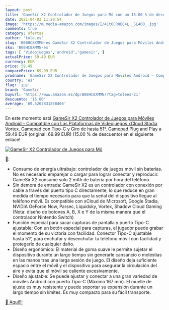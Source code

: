 ```yaml
---
layout: post
title: 'GameSir X2 Controlador de Juegos para Mó con un 15.00 % de descuento'
date: 2021-04-03 11:20:54
image: 'https://m.media-amazon.com/images/I/41tOCRHBC4L._SL400_.jpg'
comments: true
category: ofertas
author: 'tole.es'
slug: 'B08HC8XMMN-es GameSir X2 Controlador de Juegos para Móviles Android –...'
sku: 'B08HC8XMMN-es'
tags: [ 'Videojuegos','android','gamesir', ]
actualPrice: 59.49 EUR
currency: EUR
price: 59.49
comparePrice: 69.99 EUR
prodname: 'GameSir X2 Controlador de Juegos para Móviles Android – Compatible con Las Plataformas de Videojuegos xCloud  Stadia  Vortex. Gamepad con Tipo-C y Giro de hasta 51°. Gamepad Plug and Play'
country: 'es'
flag: '🇪🇸'
brand: 'GameSir'
buyurl: 'https://www.amazon.es/dp/B08HC8XMMN/?tag=tolees-21'
descuento: '15.00'
average: '69.5262831858406'
---
```


En este momento está [GameSir X2 Controlador de Juegos para Móviles Android – Compatible con Las Plataformas de Videojuegos xCloud  Stadia  Vortex. Gamepad con Tipo-C y Giro de hasta 51°. Gamepad Plug and Play](https://www.amazon.es/dp/B08HC8XMMN/?tag=tolees-21) a 59.49 EUR (original: 69.99 EUR) (15.00 %  de descuento) en el siguiente enlace!

[![GameSir X2 Controlador de Juegos para Mó](https://m.media-amazon.com/images/I/41tOCRHBC4L._SL400_.jpg)](https://www.amazon.es/dp/B08HC8XMMN/?tag=tolees-21)

🔎:

- Consumo de energía ultrabajo: controlador de juegos móvil sin baterías. No es necesario emparejar o cargar para lograr conectar y reproducir. GameSir X2 consume solo 2 mAh de batería por hora del teléfono.
- Sin demora de entrada: GameSir X2 es un controlador con conexión por cable a través del puerto tipo C directamente, lo que reduce en gran medida el tiempo necesario para que la señal del dispositivo llegue al teléfono móvil. Es compatible con xCloud de Microsoft, Google Stadia, NVIDIA GeForce Now, Parsec, Liquidsky, Vortex, Shadow Cloud Gaming (Nota: diseño de botones A, B, X e Y de la misma manera que el controlador Nintendo Switch)
- Función especial para sacar capturas de pantalla y puerto Tipo-C ajustable: Con un botón especial para capturas, el jugador puede grabar el momento de su victoria con facilidad. Conector Tipo-C ajustable hasta 51°, para enchufar y desenchufar tu teléfono móvil con facilidad y protegerlo de cualquier daño.
- Diseño ergonómico: El material de goma suave le permite sujetar el dispositivo durante un largo tiempo sin generarle cansancio o molestias en las manos tras una larga sesión de juego. El diseño deja suficiente espacio entre el móvil y el dispositivo para asegurar la circulación del aire y evita que el móvil se caliente excesivamente.
- Diseño ajustable: Se puede ajustar y conectar a una gran variedad de móviles Android con puerto Tipo-C (Máximo 167 mm). El muelle de ajuste es muy resistente y puede soportar su expansión durante un largo tiempo sin límites. Es muy compacto para su fácil transporte.

[🛒 Aquí!!!](https://www.amazon.es/dp/B08HC8XMMN/?tag=tolees-21)
